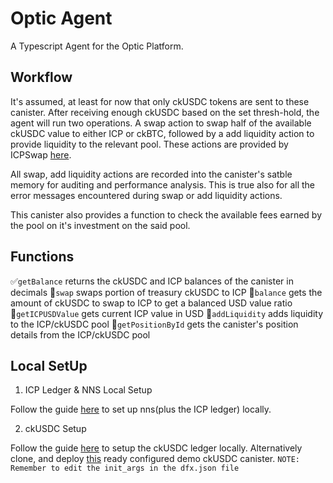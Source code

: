 # Optic Agent 

A Typescript Agent for the Optic Platform.

## Workflow

It's assumed, at least for now that only ckUSDC tokens are sent to these canister. After receiving enough ckUSDC based on the set thresh-hold, the agent will run two operations. A swap action to swap half of the available ckUSDC value to either ICP or ckBTC, followed by a add liquidity action to provide liquidity to the relevant pool. These actions are provided by ICPSwap [here](https://github.com/ICPSwap-Labs/docs).

All swap, add liquidity actions are recorded into the canister's satble memory for auditing and performance analysis. This is true also for all the error messages encountered during swap or add liquidity actions.

This canister also provides a function to check the available fees earned by the pool on it's investment on the said pool. 

## Functions

✅`getBalance` returns the ckUSDC and ICP balances of the canister in decimals
🔂`swap` swaps portion of treasury ckUSDC to ICP
🔂`balance` gets the amount of ckUSDC to swap to ICP to get a balanced USD value ratio
🔂`getICPUSDValue` gets current ICP value in USD
🔂`addLiquidity` adds liquidity to the ICP/ckUSDC pool
🔂`getPositionById` gets the canister's position details from the ICP/ckUSDC pool


## Local SetUp

1. ICP Ledger & NNS Local Setup

Follow the guide [here](https://internetcomputer.org/docs/defi/token-ledgers/setup/icp_ledger_setup) to set up nns(plus the ICP ledger) locally. 

2. ckUSDC Setup

Follow the guide [here](https://internetcomputer.org/docs/defi/token-ledgers/setup/icrc1_ledger_setup) to setup the ckUSDC ledger locally. 
Alternatively clone, and deploy [this](https://github.com/divin3circle/local_ckUSDC_ledger) ready configured demo ckUSDC canister. 
`NOTE: Remember to edit the init_args in the dfx.json file`

